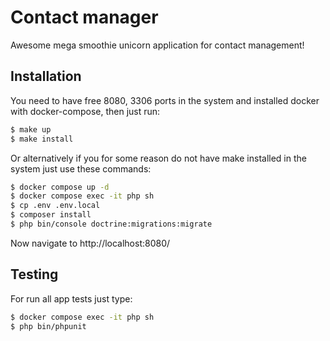 # Contact manager

Awesome mega smoothie unicorn application for contact management!

## Installation

You need to have free 8080, 3306 ports in the system
and installed docker with docker-compose, then just run:

```bash
$ make up
$ make install
```

Or alternatively if you for some reason do not have
make installed in the system just use these commands:

```bash
$ docker compose up -d
$ docker compose exec -it php sh
$ cp .env .env.local
$ composer install
$ php bin/console doctrine:migrations:migrate
```

Now navigate to http://localhost:8080/

## Testing

For run all app tests just type:

```bash
$ docker compose exec -it php sh
$ php bin/phpunit
```
